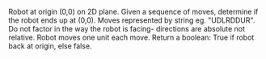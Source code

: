 Robot at origin (0,0) on 2D plane. Given a sequence of moves, determine if the robot ends up at (0,0).
Moves represented by string eg. "UDLRDDUR".
Do not factor in the way the robot is facing- directions are absolute not relative.
Robot moves one unit each move.
Return a boolean: True if robot back at origin, else false.